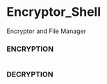# Encryptor_Shell

Encryptor and File Manager

<h3> ENCRYPTION </h3>

<img src="">

<h3> DECRYPTION </h3>

